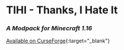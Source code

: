 # TIHI - Thanks, I Hate It
### *A Modpack for Minecraft 1.16*
[Available on CurseForge](https://www.curseforge.com/minecraft/modpacks/thanks-i-hate-it-tihi){:target="_blank"}
